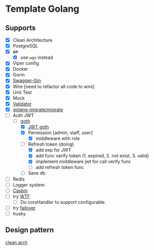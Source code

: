 # Template Golang

## Supports

- [x] Clean Architecture
- [x] PostgreSQL
- [x] ~~air~~
  - [x] use `wgo` instead
- [x] Viper config
- [x] Docker
- [x] Gorm
- [x] [Swagger-Gin](https://github.com/swaggo/gin-swagger)
- [x] Wire [need to refactor all code to wire]
- [x] Unit Test
- [x] Mock
- [x] [Validator](https://github.com/go-playground/validator)
- [x] [golang-migrate/migrate](https://github.com/golang-migrate/migrate/tree/master?tab=readme-ov-file)
- [ ] Auth JWT
  - [ ] [goth](https://github.com/markbates/goth)
    - [x] [JWT goth](https://github.com/markbates/goth/issues/310)
    - [x] Permission [admin, staff, user]
      - [x] middleware with role
    - [ ] Refresh token (doing)
      - [x] add exp for JWT
      - [x] add func verify token (1. expired, 2. not exist, 3. valid)
      - [x] implement middleware jwt for call verify func
      - [ ] add refresh token func
    - [ ] Save db
- [ ] Redis
- [ ] Logger system
- [ ] [Casbin](https://github.com/casbin/casbin)
- [ ] try [WTF](https://github.com/pallat/wtf)
  - [ ] Do corsHandler to support configurable.
- [ ] try [failover](https://github.com/wongnai/lmwn_gomeetup_failover)
- [ ] husky

## Design pattern

[clean arch](https://medium.com/@rayato159/how-to-implement-clean-architecture-in-golang-87e9f2c8c5e4)
